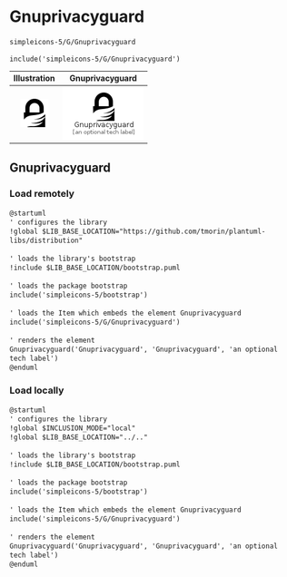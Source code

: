 # Gnuprivacyguard


```text
simpleicons-5/G/Gnuprivacyguard
```

```text
include('simpleicons-5/G/Gnuprivacyguard')
```



| Illustration | Gnuprivacyguard |
| :---: | :---: |
| ![illustration for Illustration](../../simpleicons-5/G/Gnuprivacyguard.png) | ![illustration for Gnuprivacyguard](../../simpleicons-5/G/Gnuprivacyguard.Local.png) |




## Gnuprivacyguard

### Load remotely
```plantuml
@startuml
' configures the library
!global $LIB_BASE_LOCATION="https://github.com/tmorin/plantuml-libs/distribution"

' loads the library's bootstrap
!include $LIB_BASE_LOCATION/bootstrap.puml

' loads the package bootstrap
include('simpleicons-5/bootstrap')

' loads the Item which embeds the element Gnuprivacyguard
include('simpleicons-5/G/Gnuprivacyguard')

' renders the element
Gnuprivacyguard('Gnuprivacyguard', 'Gnuprivacyguard', 'an optional tech label')
@enduml
```

### Load locally
```plantuml
@startuml
' configures the library
!global $INCLUSION_MODE="local"
!global $LIB_BASE_LOCATION="../.."

' loads the library's bootstrap
!include $LIB_BASE_LOCATION/bootstrap.puml

' loads the package bootstrap
include('simpleicons-5/bootstrap')

' loads the Item which embeds the element Gnuprivacyguard
include('simpleicons-5/G/Gnuprivacyguard')

' renders the element
Gnuprivacyguard('Gnuprivacyguard', 'Gnuprivacyguard', 'an optional tech label')
@enduml
```

